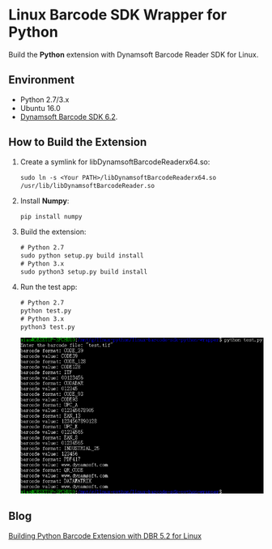 # Linux Barcode SDK Wrapper for Python
Build the **Python** extension with Dynamsoft Barcode Reader SDK for Linux. 

## Environment
* Python 2.7/3.x
* Ubuntu 16.0
* [Dynamsoft Barcode SDK 6.2](https://www.dynamsoft.com/Downloads/Dynamic-Barcode-Reader-for-Linux-Download.aspx).

## How to Build the Extension 
1. Create a symlink for libDynamsoftBarcodeReaderx64.so:

    ```
    sudo ln -s <Your PATH>/libDynamsoftBarcodeReaderx64.so /usr/lib/libDynamsoftBarcodeReader.so
    ```

2. Install **Numpy**:

    ```
    pip install numpy
    ```

3. Build the extension:

    ```
    # Python 2.7
    sudo python setup.py build install
    # Python 3.x
    sudo python3 setup.py build install
    ```

4. Run the test app:

    ```
    # Python 2.7
    python test.py
    # Python 3.x
    python3 test.py
    ```
    ![camera list in Python](screenshot/linux-python-barcode-reader.PNG)

## Blog
[Building Python Barcode Extension with DBR 5.2 for Linux](http://www.codepool.biz/build-linux-python-barcode-extension.html)
